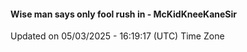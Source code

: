 #### Wise man says only fool rush in - McKidKneeKaneSir
Updated on 05/03/2025 - 16:19:17 (UTC) Time Zone

